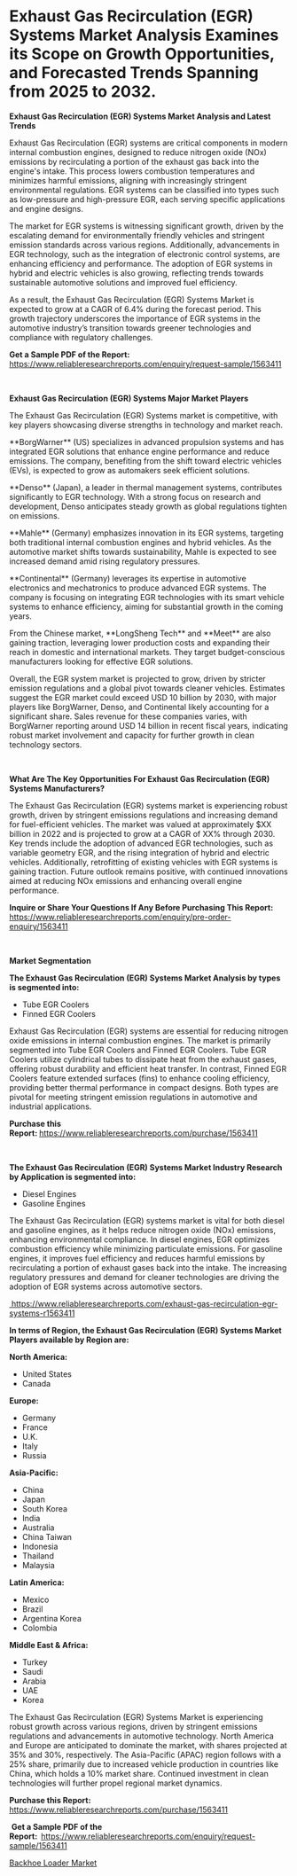 <p><h1>Exhaust Gas Recirculation (EGR) Systems Market Analysis Examines its Scope on Growth Opportunities, and Forecasted Trends Spanning from 2025 to 2032.</h1></p><p><strong>Exhaust Gas Recirculation (EGR) Systems Market Analysis and Latest Trends</strong></p>
<p><p>Exhaust Gas Recirculation (EGR) systems are critical components in modern internal combustion engines, designed to reduce nitrogen oxide (NOx) emissions by recirculating a portion of the exhaust gas back into the engine's intake. This process lowers combustion temperatures and minimizes harmful emissions, aligning with increasingly stringent environmental regulations. EGR systems can be classified into types such as low-pressure and high-pressure EGR, each serving specific applications and engine designs.</p><p>The market for EGR systems is witnessing significant growth, driven by the escalating demand for environmentally friendly vehicles and stringent emission standards across various regions. Additionally, advancements in EGR technology, such as the integration of electronic control systems, are enhancing efficiency and performance. The adoption of EGR systems in hybrid and electric vehicles is also growing, reflecting trends towards sustainable automotive solutions and improved fuel efficiency. </p><p>As a result, the Exhaust Gas Recirculation (EGR) Systems Market is expected to grow at a CAGR of 6.4% during the forecast period. This growth trajectory underscores the importance of EGR systems in the automotive industry’s transition towards greener technologies and compliance with regulatory challenges.</p></p>
<p><strong>Get a Sample PDF of the Report:&nbsp;</strong> <a href="https://www.reliableresearchreports.com/enquiry/request-sample/1563411?utm_campaign=2665&utm_medium=2&utm_source=Github&utm_content=ia&utm_term=11042025&utm_id=exhaust-gas-recirculation-egr-systems">https://www.reliableresearchreports.com/enquiry/request-sample/1563411</a></p>
<p>&nbsp;</p>
<p><strong>Exhaust Gas Recirculation (EGR) Systems Major Market Players</strong></p>
<p><p>The Exhaust Gas Recirculation (EGR) Systems market is competitive, with key players showcasing diverse strengths in technology and market reach. </p><p>**BorgWarner** (US) specializes in advanced propulsion systems and has integrated EGR solutions that enhance engine performance and reduce emissions. The company, benefiting from the shift toward electric vehicles (EVs), is expected to grow as automakers seek efficient solutions.</p><p>**Denso** (Japan), a leader in thermal management systems, contributes significantly to EGR technology. With a strong focus on research and development, Denso anticipates steady growth as global regulations tighten on emissions.</p><p>**Mahle** (Germany) emphasizes innovation in its EGR systems, targeting both traditional internal combustion engines and hybrid vehicles. As the automotive market shifts towards sustainability, Mahle is expected to see increased demand amid rising regulatory pressures.</p><p>**Continental** (Germany) leverages its expertise in automotive electronics and mechatronics to produce advanced EGR systems. The company is focusing on integrating EGR technologies with its smart vehicle systems to enhance efficiency, aiming for substantial growth in the coming years.</p><p>From the Chinese market, **LongSheng Tech** and **Meet** are also gaining traction, leveraging lower production costs and expanding their reach in domestic and international markets. They target budget-conscious manufacturers looking for effective EGR solutions.</p><p>Overall, the EGR system market is projected to grow, driven by stricter emission regulations and a global pivot towards cleaner vehicles. Estimates suggest the EGR market could exceed USD 10 billion by 2030, with major players like BorgWarner, Denso, and Continental likely accounting for a significant share. Sales revenue for these companies varies, with BorgWarner reporting around USD 14 billion in recent fiscal years, indicating robust market involvement and capacity for further growth in clean technology sectors.</p></p>
<p>&nbsp;</p>
<p><strong>What Are The Key Opportunities For Exhaust Gas Recirculation (EGR) Systems Manufacturers?</strong></p>
<p><p>The Exhaust Gas Recirculation (EGR) systems market is experiencing robust growth, driven by stringent emissions regulations and increasing demand for fuel-efficient vehicles. The market was valued at approximately $XX billion in 2022 and is projected to grow at a CAGR of XX% through 2030. Key trends include the adoption of advanced EGR technologies, such as variable geometry EGR, and the rising integration of hybrid and electric vehicles. Additionally, retrofitting of existing vehicles with EGR systems is gaining traction. Future outlook remains positive, with continued innovations aimed at reducing NOx emissions and enhancing overall engine performance.</p></p>
<p><strong>Inquire or Share Your Questions If Any Before Purchasing This Report:</strong> <a href="https://www.reliableresearchreports.com/enquiry/pre-order-enquiry/1563411?utm_campaign=2665&utm_medium=2&utm_source=Github&utm_content=ia&utm_term=11042025&utm_id=exhaust-gas-recirculation-egr-systems">https://www.reliableresearchreports.com/enquiry/pre-order-enquiry/1563411</a></p>
<p>&nbsp;</p>
<p><strong>Market Segmentation</strong></p>
<p><strong>The Exhaust Gas Recirculation (EGR) Systems Market Analysis by types is segmented into:</strong></p>
<p><ul><li>Tube EGR Coolers</li><li>Finned EGR Coolers</li></ul></p>
<p><p>Exhaust Gas Recirculation (EGR) systems are essential for reducing nitrogen oxide emissions in internal combustion engines. The market is primarily segmented into Tube EGR Coolers and Finned EGR Coolers. Tube EGR Coolers utilize cylindrical tubes to dissipate heat from the exhaust gases, offering robust durability and efficient heat transfer. In contrast, Finned EGR Coolers feature extended surfaces (fins) to enhance cooling efficiency, providing better thermal performance in compact designs. Both types are pivotal for meeting stringent emission regulations in automotive and industrial applications.</p></p>
<p><strong>Purchase this Report:&nbsp;</strong><a href="https://www.reliableresearchreports.com/purchase/1563411?utm_campaign=2665&utm_medium=2&utm_source=Github&utm_content=ia&utm_term=11042025&utm_id=exhaust-gas-recirculation-egr-systems">https://www.reliableresearchreports.com/purchase/1563411</a></p>
<p>&nbsp;</p>
<p><strong>The Exhaust Gas Recirculation (EGR) Systems Market Industry Research by Application is segmented into:</strong></p>
<p><ul><li>Diesel Engines</li><li>Gasoline Engines</li></ul></p>
<p><p>The Exhaust Gas Recirculation (EGR) systems market is vital for both diesel and gasoline engines, as it helps reduce nitrogen oxide (NOx) emissions, enhancing environmental compliance. In diesel engines, EGR optimizes combustion efficiency while minimizing particulate emissions. For gasoline engines, it improves fuel efficiency and reduces harmful emissions by recirculating a portion of exhaust gases back into the intake. The increasing regulatory pressures and demand for cleaner technologies are driving the adoption of EGR systems across automotive sectors.</p></p>
<p><a href="https://www.reliableresearchreports.com/exhaust-gas-recirculation-egr-systems-r1563411?utm_campaign=2665&utm_medium=2&utm_source=Github&utm_content=ia&utm_term=11042025&utm_id=exhaust-gas-recirculation-egr-systems">&nbsp;https://www.reliableresearchreports.com/exhaust-gas-recirculation-egr-systems-r1563411</a></p>
<p><strong>In terms of Region, the Exhaust Gas Recirculation (EGR) Systems Market Players available by Region are:</strong></p>
<p>
    <p> <strong> North America: </strong>
        <ul>
            <li>United States</li>
            <li>Canada</li>
        </ul>
        </p> 
    <p> <strong> Europe: </strong>
        <ul>
            <li>Germany</li>
            <li>France</li>
            <li>U.K.</li>
            <li>Italy</li>
            <li>Russia</li>
        </ul>
        </p> 
    <p> <strong> Asia-Pacific: </strong>
        <ul>
            <li>China</li>
            <li>Japan</li>
            <li>South Korea</li>
            <li>India</li>
            <li>Australia</li>
            <li>China Taiwan</li>
            <li>Indonesia</li>
            <li>Thailand</li>
            <li>Malaysia</li>
        </ul>
        </p> 
    <p> <strong> Latin America: </strong>
        <ul>
            <li>Mexico</li>
            <li>Brazil</li>
            <li>Argentina Korea</li>
            <li>Colombia</li>
        </ul>
        </p> 
    <p> <strong> Middle East & Africa: </strong>
        <ul>
            <li>Turkey</li>
            <li>Saudi</li>
            <li>Arabia</li>
            <li>UAE</li>
            <li>Korea</li>
        </ul>
    </p>
    </p>
<p><p>The Exhaust Gas Recirculation (EGR) Systems Market is experiencing robust growth across various regions, driven by stringent emissions regulations and advancements in automotive technology. North America and Europe are anticipated to dominate the market, with shares projected at 35% and 30%, respectively. The Asia-Pacific (APAC) region follows with a 25% share, primarily due to increased vehicle production in countries like China, which holds a 10% market share. Continued investment in clean technologies will further propel regional market dynamics.</p></p>
<p><strong>Purchase this Report: </strong><a href="https://www.reliableresearchreports.com/purchase/1563411?utm_campaign=2665&utm_medium=2&utm_source=Github&utm_content=ia&utm_term=11042025&utm_id=exhaust-gas-recirculation-egr-systems">https://www.reliableresearchreports.com/purchase/1563411</a></p>
<p>&nbsp;<strong>Get a Sample PDF of the Report:&nbsp;&nbsp;</strong><a href="https://www.reliableresearchreports.com/enquiry/request-sample/1563411?utm_campaign=2665&utm_medium=2&utm_source=Github&utm_content=ia&utm_term=11042025&utm_id=exhaust-gas-recirculation-egr-systems">https://www.reliableresearchreports.com/enquiry/request-sample/1563411</a></p>
<p><strong></strong></p>
<p><p><a href="https://github.com/bilkbitsch/Market-Research-Report-List-1/blob/main/backhoe-loader-market.md?utm_campaign=2665&utm_medium=2&utm_source=Github&utm_content=ia&utm_term=11042025&utm_id=exhaust-gas-recirculation-egr-systems">Backhoe Loader Market</a></p></p>